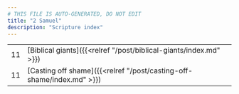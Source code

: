 ```yaml
---
# THIS FILE IS AUTO-GENERATED, DO NOT EDIT
title: "2 Samuel"
description: "Scripture index"
---
```


|  |  |
| --- | --- |
| 11 | [Biblical giants]({{<relref "/post/biblical-giants/index.md" >}}) |
| 11 | [Casting off shame]({{<relref "/post/casting-off-shame/index.md" >}}) |
